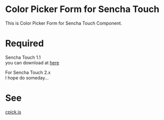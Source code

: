 Color Picker Form for Sencha Touch
===================================

This is Color Picker Form for Sencha Touch Component.

Required
========
Sencha Touch 1.1<br>
you can download at <a href="http://extjs.co.jp/products/touch/download.php">here</a>

For Sencha Touch 2.x<br> 
I hope do someday...

See
====
<a href="http://www.html5.jp/library/cpick.html">cpick.js </a>

